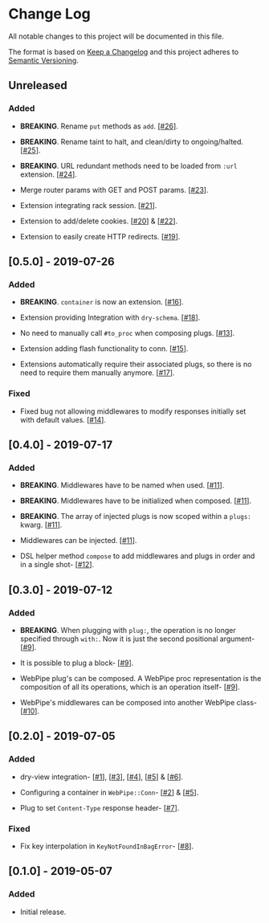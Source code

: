 # Change Log
All notable changes to this project will be documented in this file.

The format is based on [Keep a Changelog](http://keepachangelog.com/) 
and this project adheres to [Semantic Versioning](http://semver.org/).

## Unreleased
### Added
- **BREAKING**. Rename `put` methods as `add`.
  [[#26]](https://github.com/waiting-for-dev/web_pipe/pull/26).

- **BREAKING**. Rename taint to halt, and clean/dirty to ongoing/halted.
  [[#25](https://github.com/waiting-for-dev/web_pipe/pull/25)].

- **BREAKING**. URL redundant methods need to be loaded from `:url` extension.
  [[#24](https://github.com/waiting-for-dev/web_pipe/pull/24)].

- Merge router params with GET and POST params.
  [[#23](https://github.com/waiting-for-dev/web_pipe/pull/23)].

- Extension integrating rack session.
  [[#21](https://github.com/waiting-for-dev/web_pipe/pull/21)].

- Extension to add/delete cookies.
  [[#20](https://github.com/waiting-for-dev/web_pipe/pull/20)] &
  [[#22](https://github.com/waiting-for-dev/web_pipe/pull/22)].

- Extension to easily create HTTP redirects.
  [[#19](https://github.com/waiting-for-dev/web_pipe/pull/19)].


## [0.5.0] - 2019-07-26
### Added
- **BREAKING**. `container` is now an extension.
  [[#16](https://github.com/waiting-for-dev/web_pipe/pull/16)].

- Extension providing Integration with `dry-schema`.
  [[#18](https://github.com/waiting-for-dev/web_pipe/pull/18)].

- No need to manually call `#to_proc` when composing plugs.
  [[#13](https://github.com/waiting-for-dev/web_pipe/pull/13)].

- Extension adding flash functionality to conn.
  [[#15](https://github.com/waiting-for-dev/web_pipe/pull/15)].

- Extensions automatically require their associated plugs, so there is no need
  to require them manually anymore.
  [[#17](https://github.com/waiting-for-dev/web_pipe/pull/17)].

### Fixed
- Fixed bug not allowing middlewares to modify responses initially set with
  default values.
  [[#14](https://github.com/waiting-for-dev/web_pipe/pull/14)].


## [0.4.0] - 2019-07-17
### Added
- **BREAKING**. Middlewares have to be named when used.
  [[#11](https://github.com/waiting-for-dev/web_pipe/pull/11)].

- **BREAKING**. Middlewares have to be initialized when composed.
  [[#11](https://github.com/waiting-for-dev/web_pipe/pull/11)].

- **BREAKING**. The array of injected plugs is now scoped within a `plugs:`
  kwarg.
  [[#11](https://github.com/waiting-for-dev/web_pipe/pull/11)].

- Middlewares can be injected.
  [[#11](https://github.com/waiting-for-dev/web_pipe/pull/11)].

- DSL helper method `compose` to add middlewares and plugs in order and in a
  single shot-
  [[#12](https://github.com/waiting-for-dev/web_pipe/pull/11)].


## [0.3.0] - 2019-07-12
### Added
- **BREAKING**. When plugging with `plug:`, the operation is no longer
  specified through `with:`. Now it is just the second positional argument-
  [[#9](https://github.com/waiting-for-dev/web_pipe/pull/9)].

- It is possible to plug a block-
  [[#9](https://github.com/waiting-for-dev/web_pipe/pull/9)].

- WebPipe plug's can be composed. A WebPipe proc representation is the
  composition of all its operations, which is an operation itself-
  [[#9](https://github.com/waiting-for-dev/web_pipe/pull/9)].

- WebPipe's middlewares can be composed into another WebPipe class-
  [[#10](https://github.com/waiting-for-dev/web_pipe/pull/10)].


## [0.2.0] - 2019-07-05
### Added
- dry-view integration-
  [[#1](https://github.com/waiting-for-dev/web_pipe/pull/1)],
  [[#3](https://github.com/waiting-for-dev/web_pipe/pull/3)],
  [[#4](https://github.com/waiting-for-dev/web_pipe/pull/4)],
  [[#5](https://github.com/waiting-for-dev/web_pipe/pull/5)] &
  [[#6](https://github.com/waiting-for-dev/web_pipe/pull/6)].

- Configuring a container in `WebPipe::Conn`-
  [[#2](https://github.com/waiting-for-dev/web_pipe/pull/2)] &
  [[#5](https://github.com/waiting-for-dev/web_pipe/pull/5)].

- Plug to set `Content-Type` response header-
  [[#7](https://github.com/waiting-for-dev/web_pipe/pull/7)].

### Fixed
- Fix key interpolation in `KeyNotFoundInBagError`-
  [[#8](https://github.com/waiting-for-dev/web_pipe/pull/8)].

## [0.1.0] - 2019-05-07
### Added
- Initial release.
